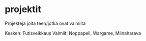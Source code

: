 # projektit
Projekteja joita teen/jotka ovat valmiita

Kesken: Futisveikkaus
Valmiit: Noppapeli, Wargame, Miinaharava
